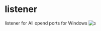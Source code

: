 # listener
listener for All opend ports for Windows
![з](https://user-images.githubusercontent.com/96110531/162110401-e92ecb04-de58-47d2-9508-2a9ba837af9e.png)
